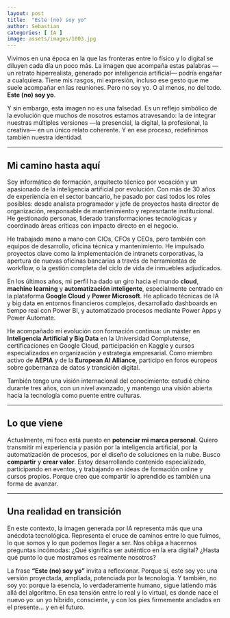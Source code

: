 ```yaml
---
layout: post
title:  "Este (no) soy yo"
author: Sebastian
categories: [ IA ]
image: assets/images/1003.jpg
---
```

Vivimos en una época en la que las fronteras entre lo físico y lo digital se diluyen cada día un poco más. La imagen que acompaña estas palabras —un retrato hiperrealista, generado por inteligencia artificial— podría engañar a cualquiera. Tiene mis rasgos, mi expresión, incluso ese gesto que me suele acompañar en las reuniones. Pero no soy yo. O al menos, no del todo. **Este (no) soy yo**.

Y sin embargo, esta imagen no es una falsedad. Es un reflejo simbólico de la evolución que muchos de nosotros estamos atravesando: la de integrar nuestras múltiples versiones —la presencial, la digital, la profesional, la creativa— en un único relato coherente. Y en ese proceso, redefinimos también nuestra identidad.

---

## Mi camino hasta aquí

Soy informático de formación, arquitecto técnico por vocación y un apasionado de la inteligencia artificial por evolución. Con más de 30 años de experiencia en el sector bancario, he pasado por casi todos los roles posibles: desde analista programador y jefe de proyectos hasta director de organización, responsable de mantenimiento y represntante institucional. He gestionado personas, liderado transformaciones tecnológicas y coordinado áreas críticas con impacto directo en el negocio.

He trabajado mano a mano con CIOs, CFOs y CEOs, pero también con equipos de desarrollo, oficina técnica y mantenimiento. He impulsado proyectos clave como la implementación de intranets corporativas, la apertura de nuevas oficinas bancarias a través de herramientas de workflow, o la gestión completa del ciclo de vida de inmuebles adjudicados.

En los últimos años, mi perfil ha dado un giro hacia el mundo **cloud**, **machine learning** y **automatización inteligente**, especialmente centrado en la plataforma **Google Cloud** y **Power Microsoft**. He aplicado técnicas de IA y big data en entornos financieros complejos, desarrollado dashboards en tiempo real con Power BI, y automatizado procesos mediante Power Apps y Power Automate.

He acompañado mi evolución con formación continua: un máster en **Inteligencia Artificial y Big Data** en la Universidad Complutense, certificaciones en Google Cloud, participación en Kaggle y cursos especializados en organización y estrategia empresarial. Como miembro activo de **AEPIA** y de la **European AI Alliance**, participo en foros europeos sobre gobernanza de datos y transición digital.

También tengo una visión internacional del conocimiento: estudié chino durante tres años, con un nivel avanzado, y mantengo una visión abierta hacia la tecnología como puente entre culturas.

---

## Lo que viene

Actualmente, mi foco está puesto en **potenciar mi marca personal**. Quiero transmitir mi experiencia y pasión por la inteligencia artificial, por la automatización de procesos, por el diseño de soluciones en la nube. Busco **compartir** y **crear valor**. Estoy desarrollando contenido especializado, participando en eventos, y trabajando en ideas de formación online y cursos propios. Porque creo que compartir lo aprendido es también una forma de avanzar.

---

## Una realidad en transición

En este contexto, la imagen generada por IA representa más que una anécdota tecnológica. Representa el cruce de caminos entre lo que fuimos, lo que somos y lo que podemos llegar a ser. Nos obliga a hacernos preguntas incómodas: ¿Qué significa ser auténtico en la era digital? ¿Hasta qué punto lo que mostramos es realmente nosotros?

La frase **“Este (no) soy yo”** invita a reflexionar. Porque sí, este soy yo: una versión proyectada, ampliada, potenciada por la tecnología. Y también, no soy yo: porque la esencia, lo verdaderamente humano, sigue latiendo más allá del algoritmo. En esa tensión entre lo real y lo virtual, es donde nace el nuevo yo: un yo híbrido, consciente, y con los pies firmemente anclados en el presente... y en el futuro.
